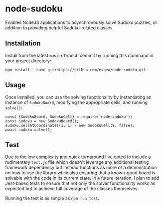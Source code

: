 # node-sudoku
Enables NodeJS applications to asynchronously solve Sudoku puzzles, in addition to providing helpful Sudoku-related classes.

## Installation
Install from the latest `master` branch commit by running this command in your project directory:

    npm install --save git+https://github.com/esqew/node-sudoku.git

## Usage
Once installed, you can use the solving functionality by instantiating an instance of `SudokuBoard`, modifying the appropriate cells, and running `solve()`:

    const {SudokuBoard, SudokuCell} = require('node-sudoku');
    const sudoku = new SudokuBoard();
    sudoku.cellAtCoordinates(1, 1) = new SudokuCell(9, false);
    await sudoku.solve();

## Test
Due to the low complexity and quick turnaround I've opted to include a rudimentary `test.js` file which doesn't leverage any additional testing framework dependency but instead functions as more of a demonstration on how to use the library while also ensuring that a known-good board is solvable with the code in its current state. In a future iteration, I plan to add Jest-based tests to ensure that not only the solver functionality works as expected but to achieve full coverage of the classes themselves.

Running the test is as simple as `npm run test`.